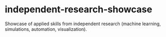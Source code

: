 # independent-research-showcase
Showcase of applied skills from independent research (machine learning, simulations, automation, visualization).

